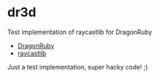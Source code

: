 # dr3d
Test implementation of raycastlib for DragonRuby

- [DragonRuby](https://dragonruby.org/toolkit/game)
- [raycastlib](https://gitlab.com/drummyfish/raycastlib)

Just a test implementation, super hacky code! ;)
